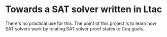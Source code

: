 # Towards a SAT solver written in Ltac

There's no practical use for this. The point of this project is to learn how SAT solvers work by relating SAT solver proof states to Coq goals.
